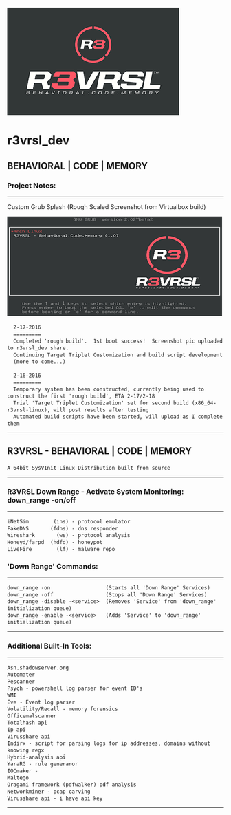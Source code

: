 ![alt text](https://github.com/InterGenOS/r3vrsl_dev/blob/master/R3VRSL-logo-reverse_400x250.png "R3VRSL")
# r3vrsl_dev
BEHAVIORAL | CODE | MEMORY
---


### Project Notes:
---
  Custom Grub Splash (Rough Scaled Screenshot from Virtualbox build)


  ![alt text](https://github.com/InterGenOS/r3vrsl_dev/blob/master/CustomGrub_Screenshot_500x232.png "R3VRSL")


```
  2-17-2016
  =========
  Completed 'rough build'.  1st boot success!  Screenshot pic uploaded to r3vrsl_dev share.
  Continuing Target Triplet Customization and build script development
  (more to come...)

  2-16-2016
  =========
  Temporary system has been constructed, currently being used to construct the first 'rough build', ETA 2-17/2-18
  Trial 'Target Triplet Customization' set for second build (x86_64-r3vrsl-linux), will post results after testing
  Automated build scripts have been started, will upload as I complete them

```

---

## R3VRSL - BEHAVIORAL | CODE | MEMORY
    A 64bit SysVInit Linux Distribution built from source

---

### R3VRSL Down Range - Activate System Monitoring:  down_range -on/off
---
    iNetSim        (ins) - protocol emulator
    FakeDNS       (fdns) - dns responder
    Wireshark       (ws) - protocol analysis
    Honeyd/farpd  (hdfd) - honeypot
    LiveFire        (lf) - malware repo

### 'Down Range' Commands:
---
    down_range -on                  (Starts all 'Down Range' Services)
    down_range -off                 (Stops all 'Down Range' Services)
    down_range -disable -<service>  (Removes 'Service' from 'down_range' initialization queue)
    down_range -enable -<service>   (Adds 'Service' to 'down_range' initialization queue)
---

### Additional Built-In Tools:
---
    Asn.shadowserver.org
    Automater
    Pescanner
    Psych - powershell log parser for event ID's
    WMI
    Eve - Event log parser
    Volatility/Recall - memory forensics
    Officemalscanner
    Totalhash api
    Ip api
    Virusshare api
    Indirx - script for parsing logs for ip addresses, domains without knowing regx
    Hybrid-analysis api
    YaraRG - rule generaror
    IOCmaker -
    Maltego
    Oragami framework (pdfwalker) pdf analysis
    Networkminer - pcap carving
    Virusshare api - i have api key
---
